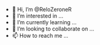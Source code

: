 - 👋 Hi, I’m @ReloZeroneR
- 👀 I’m interested in ...
- 🌱 I’m currently learning ...
- 💞️ I’m looking to collaborate on ...
- 📫 How to reach me ...

<!---
ReloZeroneR/ReloZeroneR is a ✨ special ✨ repository because its `README.md` (this file) appears on your GitHub profile.
You can click the Preview link to take a look at your changes.
--->
